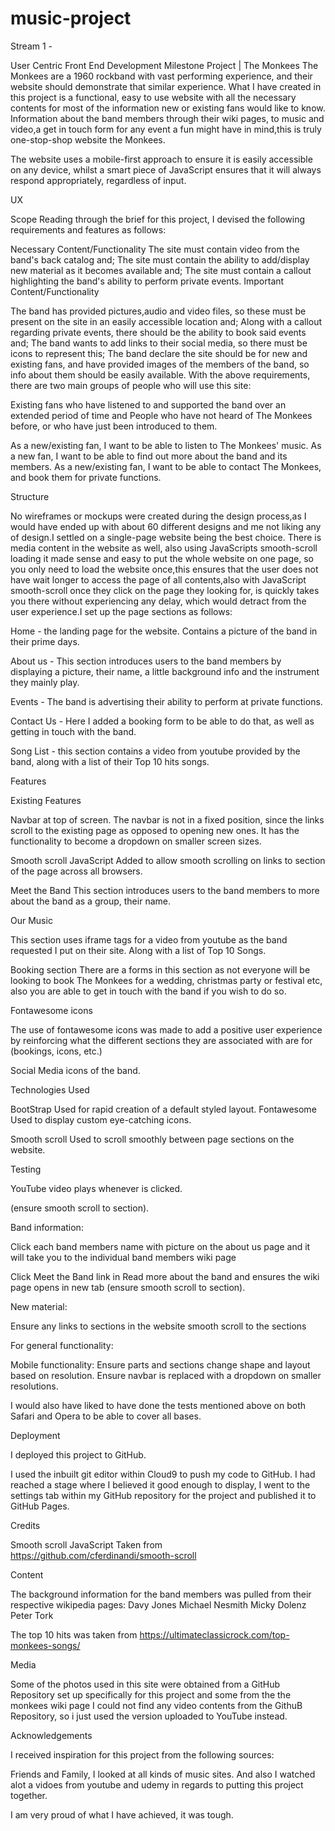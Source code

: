 # music-project



Stream 1 - 

User Centric Front End Development Milestone Project | The Monkees
The Monkees are a 1960 rockband with vast performing experience, and their website should demonstrate that similar experience. What I have created in this project is a functional, easy to use website with all the necessary contents for most of the information new or existing fans would like to know. Information about the band members through their wiki pages, to music and video,a get in touch form for any event a fun might have in mind,this is truly one-stop-shop website the Monkees.

The website uses a mobile-first approach to ensure it is easily accessible on any device, whilst a smart piece of JavaScript ensures that it will always respond appropriately, regardless of input.

UX

Scope
Reading through the brief for this project, I devised the following requirements and features as follows:

Necessary Content/Functionality
The site must contain video from the band's back catalog and;
The site must contain the ability to add/display new material as it becomes available and;
The site must contain a callout highlighting the band's ability to perform private events.
Important Content/Functionality

The band has provided pictures,audio and video files, so these must be present on the site in an easily accessible location and;
Along with a callout regarding private events, there should be the ability to book said events and;
The band wants to add links to their social media, so there must be icons to represent this;
The band declare the site should be for new and existing fans, and have provided images of the members of the band, so info about them should be easily available.
With the above requirements, there are two main groups of people who will use this site:

Existing fans who have listened to and supported the band over an extended period of time and
People who have not heard of The Monkees before, or who have just been introduced to them.

As a new/existing fan, I want to be able to listen to The Monkees' music.
As a new fan, I want to be able to find out more about the band and its members.
As a new/existing fan, I want to be able to contact The Monkees, and book them for private functions.


Structure

No wireframes or mockups were created during the design process,as I would have ended up with about 60 different designs and me not liking any of design.I settled on a single-page website being the best choice. There is media content in the website as well, also using JavaScripts smooth-scroll loading it made sense and easy to put the whole website on one page, so you only need to load the website once,this ensures that the user does not have wait longer to access the page of all contents,also with JavaScript smooth-scroll once they click on the page they looking for, is quickly takes you there without experiencing any delay, which would detract from the user experience.I set up the page sections as follows:

Home - the landing page for the website. Contains a picture of the band in their prime days.

About us - This section introduces users to the band members by displaying a picture, their name, a little background info and the instrument they mainly play.

Events - The band is advertising their ability to perform at private functions. 

Contact Us -  Here I added a booking form to be able to do that, as well as getting in touch with the band.

Song List - this section contains a video from youtube provided by the band, along with a list of their Top 10 hits songs.

Features

Existing Features

Navbar at top of screen.
The navbar is not in a fixed position, since the links scroll to the existing page as opposed to opening new ones. It has the  functionality to become a dropdown on smaller screen sizes.

Smooth scroll JavaScript
Added to allow smooth scrolling on links to section of the page across all browsers.

Meet the Band
This section introduces users to the band members to more about the band as a group, their name.

Our Music

This section uses iframe tags for a video from youtube as the band requested I put on their site. Along with a list of Top 10 Songs.

Booking section
There are a forms in this section as not everyone will be looking to book The Monkees for a wedding, christmas party or festival etc, also you are able to get in touch with the band if you wish to do so.

Fontawesome icons

The use of fontawesome icons was made to add a positive user experience by reinforcing what the different sections they are associated with are for (bookings, icons, etc.)

Social Media icons of the band. 

Technologies Used

BootStrap
Used for rapid creation of a default styled layout.
Fontawesome
Used to display custom eye-catching icons.

Smooth scroll
Used to scroll smoothly between page sections on the website.

Testing

YouTube video plays whenever is clicked.

(ensure smooth scroll to section).

Band information:

Click each band members name with picture on the about us page and it will take you to the individual band members wiki page


Click Meet the Band link in Read more about the band and ensures the wiki page opens in new tab (ensure smooth scroll to section).

New material:

Ensure any links to sections in the website smooth scroll to the sections

For general functionality:

Mobile functionality:
Ensure parts and sections change shape and layout based on resolution.
Ensure navbar is replaced with a dropdown on smaller resolutions.

I would also have liked to have done the tests mentioned above on both Safari and Opera to be able to cover all bases.

Deployment

I deployed this project to GitHub. 

I used the inbuilt git editor within Cloud9 to push my code to GitHub. I had reached a stage where I believed it good enough to display, I went to the settings tab within my GitHub repository for the project and published it to GitHub Pages.

Credits

Smooth scroll JavaScript
Taken from https://github.com/cferdinandi/smooth-scroll

Content

The background information for the band members was pulled from their respective wikipedia pages:
Davy Jones
Michael Nesmith
Micky Dolenz
Peter Tork

The top 10 hits was taken from https://ultimateclassicrock.com/top-monkees-songs/

Media

Some of the photos used in this site were obtained from a GitHub Repository set up specifically for this project and some from the the monkees wiki page
I could not find any video contents from the GithuB Repository, so i just used the version uploaded to YouTube instead.

Acknowledgements

I received inspiration for this project from the following sources:

Friends and Family, I looked at all kinds of music sites. And also I  watched alot a vidoes from youtube and udemy in regards to putting this project together.


I am very proud of what I have achieved, it was tough.

